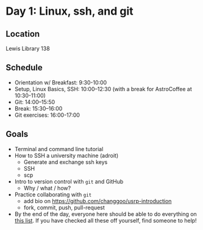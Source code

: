 # Day 1: Linux, ssh, and git

## Location

Lewis Library 138

## Schedule

- Orientation w/ Breakfast: 9:30-10:00
- Setup, Linux Basics, SSH: 10:00–12:30 (with a break for AstroCoffee at 10:30-11:00)
- Git: 14:00–15:50 
- Break: 15:30–16:00
- Git exercises: 16:00-17:00

## Goals


* Terminal and command line tutorial
* How to SSH a university machine (adroit)
	* Generate and exchange ssh keys
	* SSH
	* scp
* Intro to version control with `git` and GitHub
	* Why / what / how?
* Practice collaborating with `git`
	* add bio on https://github.com/changgoo/usrp-introduction
	* fork, commit, push, pull-request
* By the end of the day, everyone here should be able to do everything on [this list](CHECKLIST.md). If you have checked all these off yourself, find someone to help!  
